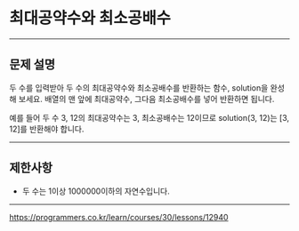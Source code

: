 # 최대공약수와 최소공배수

---

## 문제 설명

두 수를 입력받아 두 수의 최대공약수와 최소공배수를 반환하는 함수, solution을 완성해 보세요. 배열의 맨 앞에 최대공약수, 그다음 최소공배수를 넣어 반환하면 됩니다.

예를 들어 두 수 3, 12의 최대공약수는 3, 최소공배수는 12이므로 solution(3, 12)는 [3, 12]를 반환해야 합니다.

---
## 제한사항

- 두 수는 1이상 1000000이하의 자연수입니다.

---

https://programmers.co.kr/learn/courses/30/lessons/12940
